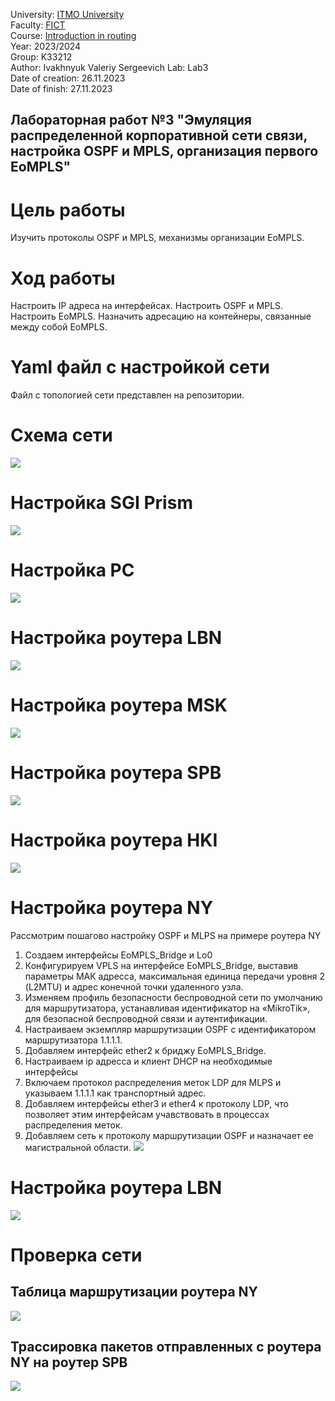 University: [ITMO University](https://itmo.ru/ru/)  
Faculty: [FICT](https://fict.itmo.ru)  
Course: [Introduction in routing](https://github.com/itmo-ict-faculty/introduction-in-routing)  
Year: 2023/2024  
Group: K33212  
Author: Ivakhnyuk Valeriy Sergeevich
Lab: Lab3  
Date of creation: 26.11.2023  
Date of finish: 27.11.2023  


## Лабораторная работ №3 "Эмуляция распределенной корпоративной сети связи, настройка OSPF и MPLS, организация первого EoMPLS"

# Цель работы
Изучить протоколы OSPF и MPLS, механизмы организации EoMPLS.

# Ход работы
Настроить IP адреса на интерфейсах.
Настроить OSPF и MPLS.
Настроить EoMPLS.
Назначить адресацию на контейнеры, связанные между собой EoMPLS.

# Yaml файл с настройкой сети

Файл с топологией сети представлен на репозитории.

# Схема сети

![](pics/11.jpg)

# Настройка SGI Prism

![](pics/1.jpg)

# Настройка PC

![](pics/2.jpg)

# Настройка роутера LBN

![](pics/3.jpg)

# Настройка роутера MSK

![](pics/4.jpg)

# Настройка роутера SPB

![](pics/5.jpg)

# Настройка роутера HKI

![](pics/6.jpg)

# Настройка роутера NY
Рассмотрим пошагово настройку OSPF и MLPS на примере роутера NY
1. Создаем интерфейсы EoMPLS_Bridge и Lo0
2. Конфигурируем VPLS на интерфейсе EoMPLS_Bridge, выставив параметры МАК адресса, максимальная единица передачи уровня 2 (L2MTU) и адрес конечной точки удаленного узла.
3. Изменяем профиль безопасности беспроводной сети по умолчанию для маршрутизатора, устанавливая идентификатор на «MikroTik», для безопасной беспроводной связи и аутентификации.
4. Настраиваем экземпляр маршрутизации OSPF с идентификатором маршрутизатора 1.1.1.1. 
5. Добавляем интерфейс ether2 к бриджу EoMPLS_Bridge.
6. Настраиваем ip адресса и клиент DHCP на необходимые интерфейсы
7. Включаем протокол распределения меток LDP для MLPS и указываем 1.1.1.1 как транспортный адрес.
8. Добавляем интерфейсы ether3 и ether4 к протоколу LDP, что позволяет этим интерфейсам учавствовать в процессах распределения меток.
9. Добавляем сеть к протоколу маршрутизации OSPF и назначает ее магистральной области.
![](pics/7.jpg)

# Настройка роутера LBN

![](pics/8.jpg)

# Проверка сети

## Таблица маршрутизации роутера NY
![](pics/9.jpg)

## Трассировка пакетов отправленных с роутера NY на роутер SPB
![](pics/10.jpg)


